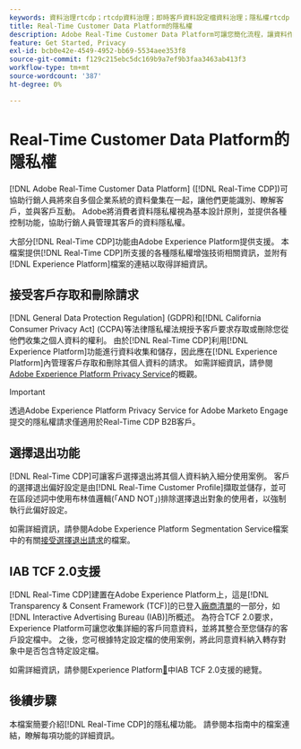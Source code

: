 ```yaml
---
keywords: 資料治理rtcdp；rtcdp資料治理；即時客戶資料設定檔資料治理；隱私權rtcdp；rtcdp隱私權
title: Real-Time Customer Data Platform的隱私權
description: Adobe Real-Time Customer Data Platform可讓您簡化流程，讓資料作業符合隱私權法規。
feature: Get Started, Privacy
exl-id: bcb0e42e-4549-4952-bb69-5534aee353f8
source-git-commit: f129c215ebc5dc169b9a7ef9b3faa3463ab413f3
workflow-type: tm+mt
source-wordcount: '387'
ht-degree: 0%

---
```


# Real-Time Customer Data Platform的隱私權

[!DNL Adobe Real-Time Customer Data Platform] ([!DNL Real-Time CDP])可協助行銷人員將來自多個企業系統的資料彙集在一起，讓他們更能識別、瞭解客戶，並與客戶互動。 Adobe將消費者資料隱私權視為基本設計原則，並提供各種控制功能，協助行銷人員管理其客戶的資料隱私權。

大部分[!DNL Real-Time CDP]功能由Adobe Experience Platform提供支援。 本檔案提供[!DNL Real-Time CDP]所支援的各種隱私權增強技術相關資訊，並附有[!DNL Experience Platform]檔案的連結以取得詳細資訊。

## 接受客戶存取和刪除請求

[!DNL General Data Protection Regulation] (GDPR)和[!DNL California Consumer Privacy Act] (CCPA)等法律隱私權法規授予客戶要求存取或刪除您從他們收集之個人資料的權利。 由於[!DNL Real-Time CDP]利用[!DNL Experience Platform]功能進行資料收集和儲存，因此應在[!DNL Experience Platform]內管理客戶存取和刪除其個人資料的請求。 如需詳細資訊，請參閱[Adobe Experience Platform Privacy Service](../../privacy-service/home.md)的概觀。

>[!IMPORTANT]
>
> 透過Adobe Experience Platform Privacy Service for Adobe Marketo Engage提交的隱私權請求僅適用於Real-Time CDP B2B客戶。

## 選擇退出功能

[!DNL Real-Time CDP]可讓客戶選擇退出將其個人資料納入細分使用案例。 客戶的選擇退出偏好設定是由[!DNL Real-Time Customer Profile]擷取並儲存，並可在區段述詞中使用布林值邏輯(「AND NOT」)排除選擇退出對象的使用者，以強制執行此偏好設定。

如需詳細資訊，請參閱Adobe Experience Platform Segmentation Service檔案中的有關[接受選擇退出請求](../../segmentation/tutorials/consents.md)的檔案。

## IAB TCF 2.0支援

[!DNL Real-Time CDP]建置在Adobe Experience Platform上，這是[!DNL Transparency & Consent Framework (TCF)]的已登入[廠商清單](https://iabeurope.eu/vendor-list-tcf/)的一部分，如[!DNL Interactive Advertising Bureau (IAB)]所概述。 為符合TCF 2.0要求，Experience Platform可讓您收集詳細的客戶同意資料，並將其整合至您儲存的客戶設定檔中。 之後，您可根據特定設定檔的使用案例，將此同意資料納入轉存對象中是否包含特定設定檔。

如需詳細資訊，請參閱Experience Platform[&#128279;](../../landing/governance-privacy-security/consent/iab/overview.md)中IAB TCF 2.0支援的總覽。

## 後續步驟

本檔案簡要介紹[!DNL Real-Time CDP]的隱私權功能。 請參閱本指南中的檔案連結，瞭解每項功能的詳細資訊。
